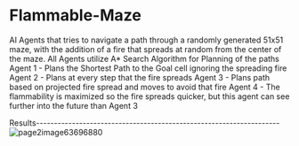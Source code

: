 # Flammable-Maze
AI Agents that tries to navigate a path through a randomly generated 51x51 maze, with the addition of a fire that spreads at random from the center of the maze.
All Agents utilize A* Search Algorithm for Planning of the paths 
Agent 1 - Plans the Shortest Path to the Goal cell ignoring the spreading fire
Agent 2 - Plans at every step that the fire spreads
Agent 3 - Plans path based on projected fire spread and moves to avoid that fire
Agent 4 - The flammability is maximized so the fire spreads quicker, but this agent can see further into the future than Agent 3


Results--------------------------------------------------------------------
  ![page2image63696880](https://user-images.githubusercontent.com/57077448/186299268-9cc4f4e5-9693-4159-97fb-4e18ec772eb0.png)



